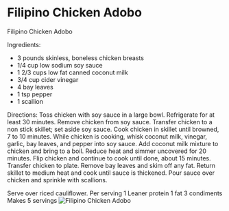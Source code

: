 # Filipino Chicken Adobo

Filipino Chicken Adobo

Ingredients:
* 3 pounds skinless, boneless chicken breasts
* 1/4 cup low sodium soy sauce
* 1 2/3 cups low fat canned coconut milk
* 3/4 cup cider vinegar
* 4 bay leaves
* 1 tsp pepper
* 1 scallion

Directions:
Toss chicken with soy sauce in a large bowl. Refrigerate for at least 30 minutes.
Remove chicken from soy sauce. Transfer chicken to a non stick skillet; set aside soy sauce.
Cook chicken in skillet until browned, 7 to 10 minutes. While chicken is cooking, whisk coconut milk, vinegar, garlic, bay leaves, and pepper into soy sauce.
Add coconut milk mixture to chicken and bring to a boil.
Reduce heat and simmer uncovered for 20 minutes. Flip chicken and continue to cook until done, about 15 minutes. Transfer chicken to plate. Remove bay leaves and skim off any fat. Return skillet to medium heat and cook until sauce is thickened. Pour sauce over chicken and sprinkle with scallions.

Serve over riced cauliflower.
Per serving
1 Leaner protein
1 fat
3 condiments 
Makes 5 servings
![Filipino Chicken Adobo](images/Filipino%20Chicken%20Adobo.png)

